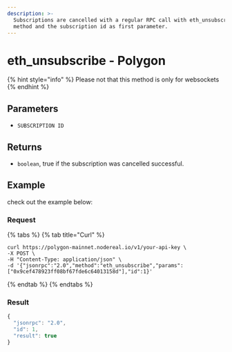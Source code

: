 ```yaml
---
description: >-
  Subscriptions are cancelled with a regular RPC call with eth_unsubscribe as
  method and the subscription id as first parameter.
---
```


# eth\_unsubscribe - Polygon

{% hint style="info" %}
Please not that this method is only for websockets
{% endhint %}

## Parameters

* `SUBSCRIPTION ID`&#x20;

## Returns

* `boolean`, true if the subscription was cancelled successful.

## Example

check out the example below:

### Request

{% tabs %}
{% tab title="Curl" %}
```
curl https://polygon-mainnet.nodereal.io/v1/your-api-key \
-X POST \
-H "Content-Type: application/json" \
-d '{"jsonrpc":"2.0","method":"eth_unsubscribe","params":["0x9cef478923ff08bf67fde6c64013158d"],"id":1}'
```
{% endtab %}
{% endtabs %}

### Result

```javascript
{
  "jsonrpc": "2.0",
  "id": 1,
  "result": true
}
```

